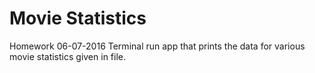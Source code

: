 # Movie Statistics
Homework 06-07-2016
Terminal run app that prints the data for various movie statistics given in file. 
